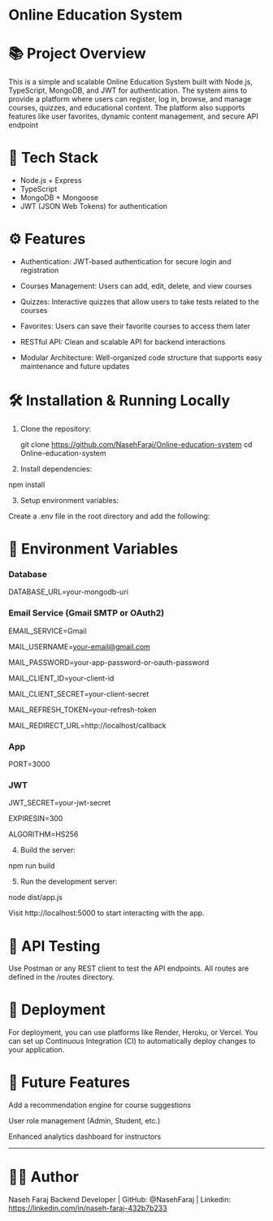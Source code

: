  
# Online Education System

# 📚 Project Overview

This is a simple and scalable Online Education System built with Node.js, TypeScript, MongoDB, and JWT for authentication. The system aims to provide a platform where users can register, log in, browse, and manage courses, quizzes, and educational content. The platform also supports features like user favorites, dynamic content management, and secure API endpoint

# 🚀 Tech Stack

- Node.js + Express
- TypeScript
- MongoDB + Mongoose
- JWT (JSON Web Tokens) for authentication

# ⚙️ Features

- Authentication: JWT-based authentication for secure login and registration

- Courses Management: Users can add, edit, delete, and view courses

- Quizzes: Interactive quizzes that allow users to take tests related to the courses

- Favorites: Users can save their favorite courses to access them later

- RESTful API: Clean and scalable API for backend interactions

- Modular Architecture: Well-organized code structure that supports easy maintenance and future updates


# 🛠️ Installation & Running Locally

1. Clone the repository:

   git clone https://github.com/NasehFaraj/Online-education-system
   cd Online-education-system

2. Install dependencies:

npm install

3. Setup environment variables:

Create a .env file in the root directory and add the following:


# 🌱 Environment Variables

### Database

DATABASE_URL=your-mongodb-uri

### Email Service (Gmail SMTP or OAuth2)

EMAIL_SERVICE=Gmail

MAIL_USERNAME=your-email@gmail.com

MAIL_PASSWORD=your-app-password-or-oauth-password

MAIL_CLIENT_ID=your-client-id

MAIL_CLIENT_SECRET=your-client-secret

MAIL_REFRESH_TOKEN=your-refresh-token

MAIL_REDIRECT_URL=http://localhost/callback


### App

PORT=3000


### JWT

JWT_SECRET=your-jwt-secret

EXPIRESIN=300

ALGORITHM=HS256



4. Build the server:

npm run build


5. Run the development server:


node dist/app.js


Visit http://localhost:5000 to start interacting with the app.


# 🧪 API Testing

Use Postman or any REST client to test the API endpoints. All routes are defined in the /routes directory.


# 💼 Deployment

For deployment, you can use platforms like Render, Heroku, or Vercel. You can set up Continuous Integration (CI) to automatically deploy changes to your application.

# 🔨 Future Features

Add a recommendation engine for course suggestions

User role management (Admin, Student, etc.)

Enhanced analytics dashboard for instructors


---

# 👨‍💻 Author

Naseh Faraj
Backend Developer | GitHub: @NasehFaraj | Linkedin: https://linkedin.com/in/naseh-faraj-432b7b233